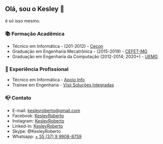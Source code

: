## Olá, sou o Kesley 👋

é só isso mesmo.

### 📚 Formação Acadêmica

- Técnico em Informática - (201-2012) - [Cecon](https://cecon.com.br/)
- Graduação em Engenharia Mecatrônica - (2015-2019) - [CEFET-MG](http://www.eng-mecatronica.divinopolis.cefetmg.br/)
- Graduação em Engenharia da Computação (2012-2014; 2020+) - [UEMG](http://uemg.br/graduacao/cursos2/course/engenharia-da-computacao)

### :briefcase: Experiência Profissional

- Técnico em Informática - [Apoio Info](https://www.apoioinfo.com.br/)
- Trainee em Engenharia - [Visii Soluções Integradas](http://visii.com.br/home)

### 📪 Contato

- E-mail: kesleyroberto@gmail.com
- Facebook: [KesleyRoberto](https://fb.com/KesleyRoberto)
- Instagram: [KesleyRoberto](https://ig.com/KesleyRoberto)
- Linked-in: [KesleyRoberto](https://www.linkedin.com/in/kesley-roberto-5b410b5b/)
- Skype: @KesleyRoberto
- Whatsapp: [+ 55 (37) 9 9908-8759](https://wa.me/5537999088759)


<!--
**kesleyroberto/KesleyRoberto** is a ✨ _special_ ✨ repository because its `README.md` (this file) appears on your GitHub profile.

Here are some ideas to get you started:

- 🔭 I’m currently working on ...
- 🌱 I’m currently learning ...
- 👯 I’m looking to collaborate on ...
- 🤔 I’m looking for help with ...
- 💬 Ask me about ...
- 📫 How to reach me: ...
- 😄 Pronouns: ...
- ⚡ Fun fact: ...
-->

